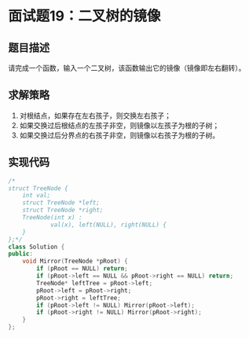 # 面试题19：二叉树的镜像

## 题目描述

请完成一个函数，输入一个二叉树，该函数输出它的镜像（镜像即左右翻转）。

## 求解策略

1. 对根结点，如果存在左右孩子，则交换左右孩子；
1. 如果交换过后根结点的左孩子非空，则镜像以左孩子为根的子树；
1. 如果交换过后分界点的右孩子非空，则镜像以右孩子为根的子树。

## 实现代码

```c++
/*
struct TreeNode {
	int val;
	struct TreeNode *left;
	struct TreeNode *right;
	TreeNode(int x) :
			val(x), left(NULL), right(NULL) {
	}
};*/
class Solution {
public:
    void Mirror(TreeNode *pRoot) {
        if (pRoot == NULL) return;
        if (pRoot->left == NULL && pRoot->right == NULL) return;
        TreeNode* leftTree = pRoot->left;
        pRoot->left = pRoot->right;
        pRoot->right = leftTree;
        if (pRoot->left != NULL) Mirror(pRoot->left);
        if (pRoot->right != NULL) Mirror(pRoot->right);
    }
};
```